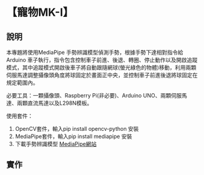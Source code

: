 # 【寵物MK-I】

## 說明
本專題將使用MediaPipe 手勢辨識模型偵測手勢，根據手勢下達相對指令給Arduino 車子執行，指令包含控制車子前進、後退、轉圈、停止動作以及開啟追蹤模式，其中追蹤模式開啟後車子將自動跟隨網球(螢光綠色的物體)移動，利用兩顆伺服馬達調整攝像頭角度將球固定於畫面正中央，並控制車子前進後退將球固定在規定範圍內。

必要工具：一顆攝像頭、Raspberry Pi(非必要)、Arduino UNO、兩顆伺服馬達、兩顆直流馬達以及L298N模板。

使用套件：
1. OpenCV套件，輸入pip install opencv-python 安裝
2. MediaPipe套件，輸入pip install mediapipe 安裝
3. 下載手勢辨識模型 [MediaPipe網站](https://ai.google.dev/edge/mediapipe/solutions/vision/gesture_recognizer?hl=zh-tw)

## 實作
